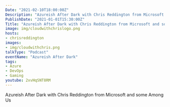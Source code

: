 ```yaml
---
Date: "2021-02-10T18:00:00Z"
Description: "Azureish After Dark with Chris Reddington from Microsoft and some Among Us"
PublishDate: "2021-01-01T15:30:00Z"
Title: "Azureish After Dark with Chris Reddington from Microsoft and some Among Us"
image: img/cloudwithchrislogo.png
hosts:
- chrisreddington
images:
- img/cloudwithchris.png
talkType: "Podcast"
eventName: "Azureish After Dark"
tags:
- Azure
- DevOps
- Gaming
youtube: 2xvHqSNT8RM
---
```

Azureish After Dark with Chris Reddington from Microsoft and some Among Us